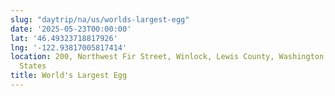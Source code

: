 ```yaml
---
slug: "daytrip/na/us/worlds-largest-egg"
date: '2025-05-23T00:00:00'
lat: '46.49323718817926'
lng: '-122.93817005817414'
location: 200, Northwest Fir Street, Winlock, Lewis County, Washington, 98596, United
  States
title: World's Largest Egg
---
```




